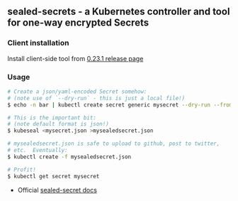 ## sealed-secrets -  a Kubernetes controller and tool for one-way encrypted Secrets 

### Client installation

Install client-side tool from [0.23.1 release page](https://github.com/bitnami-labs/sealed-secrets/releases/tag/v0.23.1)

### Usage

```sh
# Create a json/yaml-encoded Secret somehow:
# (note use of `--dry-run` - this is just a local file!)
$ echo -n bar | kubectl create secret generic mysecret --dry-run --from-file=foo=/dev/stdin -o json >mysecret.json

# This is the important bit:
# (note default format is json!)
$ kubeseal <mysecret.json >mysealedsecret.json

# mysealedsecret.json is safe to upload to github, post to twitter,
# etc.  Eventually:
$ kubectl create -f mysealedsecret.json

# Profit!
$ kubectl get secret mysecret
```

* Official [sealed-secret docs](https://github.com/bitnami-labs/sealed-secrets#overview)
